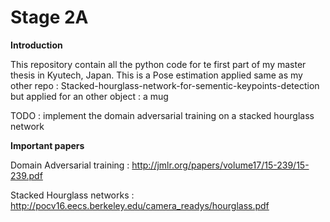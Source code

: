 # Stage 2A

**Introduction**

This repository contain all the python code for te first part of my master thesis
in Kyutech, Japan. This is a Pose estimation applied same as my other repo : Stacked-hourglass-network-for-sementic-keypoints-detection
but applied for an other object : a mug



TODO : implement the domain adversarial training on a stacked hourglass network

**Important papers**

Domain Adversarial training :
http://jmlr.org/papers/volume17/15-239/15-239.pdf

Stacked Hourglass networks :
http://pocv16.eecs.berkeley.edu/camera_readys/hourglass.pdf

